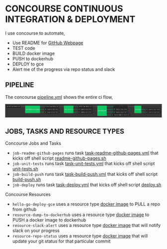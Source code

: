 # CONCOURSE CONTINUOUS INTEGRATION & DEPLOYMENT

I use concourse to automate,

* Use README for
  [GitHub Webpage](https://jeffdecola.github.io/hello-go-deploy-gce/)
* TEST code
* BUILD docker image
* PUSH to dockerhub
* DEPLOY to gce
* Alert me of the progress via repo status and slack

## PIPELINE

The concourse
[pipeline.yml](https://github.com/JeffDeCola/hello-go-deploy-gce/blob/master/ci/pipeline.yml)
shows the entire ci flow,

![IMAGE - hello-go-deploy-gce concourse ci pipeline - IMAGE](docs/pics/hello-go-deploy-gce-pipeline.jpg)

## JOBS, TASKS AND RESOURCE TYPES

Concourse Jobs and Tasks

* `job-readme-github-pages` runs task
  [task-readme-github-pages.yml](https://github.com/JeffDeCola/hello-go-deploy-gce/blob/master/ci/tasks/task-readme-github-pages.yml)
  that kicks off shell script
  [readme-github-pages.sh](https://github.com/JeffDeCola/hello-go-deploy-gce/blob/master/ci/scripts/readme-github-pages.sh)
* `job-unit-tests` runs task
  [task-unit-tests.yml](https://github.com/JeffDeCola/hello-go-deploy-gce/blob/master/ci/tasks/task-unit-tests.yml)
  that kicks off shell script
  [unit-tests.sh](https://github.com/JeffDeCola/hello-go-deploy-gce/tree/master/ci/scripts/unit-tests.sh)
* `job-build-push` runs task
  [task-build-push.yml](https://github.com/JeffDeCola/hello-go-deploy-gce/blob/master/ci/tasks/task-build-push.yml)
  that kicks off shell script
  [build-push.sh](https://github.com/JeffDeCola/hello-go-deploy-gce/tree/master/ci/scripts/build-push.sh)
* `job-deploy` runs task
  [task-deploy.yml](https://github.com/JeffDeCola/hello-go-deploy-gce/blob/master/ci/tasks/task-deploy.yml)
  that kicks off shell script
  [deploy.sh](https://github.com/JeffDeCola/hello-go-deploy-gce/tree/master/ci/scripts/deploy.sh)

Concourse Resources

* `hello-go-deploy-gce` uses a resource type
  [docker image](https://hub.docker.com/r/concourse/git-resource/)
  to PULL a repo from github
* `resource-dump-to-dockerhub` uses a resource type
  [docker image](https://hub.docker.com/r/concourse/docker-image-resource/)
  to PUSH a docker image to dockerhub
* `resource-slack-alert` uses a resource type
  [docker image](https://hub.docker.com/r/cfcommunity/slack-notification-resource)
  that will notify slack on your progress
* `resource-repo-status` uses a resource type
  [docker image](https://hub.docker.com/r/jeffdecola/github-status-resource-clone)
  that will update your git status for that particular commit
